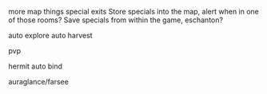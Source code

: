 
more map things
   special exits
   Store specials into the map, alert when in one of those rooms?
   Save specials from within the game, eschanton?

auto explore
auto harvest

pvp

hermit auto bind

auraglance/farsee

